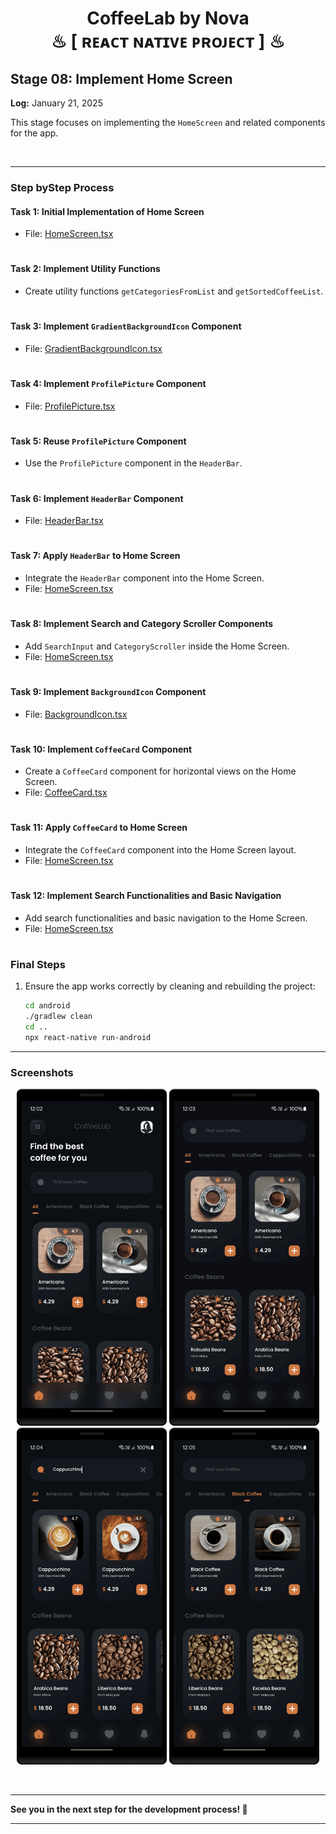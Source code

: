 <h1 align="center" >  
CoffeeLab by Nova <br> 
♨ [ ʀᴇᴀᴄᴛ ɴᴀᴛɪᴠᴇ ᴘʀᴏᴊᴇᴄᴛ ] ♨
</h1>


## Stage 08: Implement Home Screen  
**Log:** January 21, 2025  

This stage focuses on implementing the `HomeScreen` and related components for the app.

<br/>

---

### Step byStep Process

#### Task 1: Initial Implementation of Home Screen  
- File: [HomeScreen.tsx](./src/screens/HomeScreen.tsx)  


#
#### Task 2: Implement Utility Functions  
- Create utility functions `getCategoriesFromList` and `getSortedCoffeeList`.  

#
#### Task 3: Implement `GradientBackgroundIcon` Component  
- File: [GradientBackgroundIcon.tsx](./src/components/GradientBackgroundIcon.tsx)  

#
#### Task 4: Implement `ProfilePicture` Component  
- File: [ProfilePicture.tsx](./src/components/ProfilePicture.tsx)  

#
#### Task 5: Reuse `ProfilePicture` Component  
- Use the `ProfilePicture` component in the `HeaderBar`.  

#
#### Task 6: Implement `HeaderBar` Component  
- File: [HeaderBar.tsx](./src/components/HeaderBar.tsx)  

#
#### Task 7: Apply `HeaderBar` to Home Screen  
- Integrate the `HeaderBar` component into the Home Screen.  
- File: [HomeScreen.tsx](./src/screens/HomeScreen.tsx)  

#
#### Task 8: Implement Search and Category Scroller Components  
- Add `SearchInput` and `CategoryScroller` inside the Home Screen.  
- File: [HomeScreen.tsx](./src/screens/HomeScreen.tsx)  

#
#### Task 9: Implement `BackgroundIcon` Component  
- File: [BackgroundIcon.tsx](./src/components/BackgroundIcon.tsx)  

#
#### Task 10: Implement `CoffeeCard` Component  
- Create a `CoffeeCard` component for horizontal views on the Home Screen.  
- File: [CoffeeCard.tsx](./src/components/CoffeeCard.tsx)  

#
#### Task 11: Apply `CoffeeCard` to Home Screen  
- Integrate the `CoffeeCard` component into the Home Screen layout.  
- File: [HomeScreen.tsx](./src/screens/HomeScreen.tsx)  

#
#### Task 12: Implement Search Functionalities and Basic Navigation  
- Add search functionalities and basic navigation to the Home Screen.  
- File: [HomeScreen.tsx](./src/screens/HomeScreen.tsx)  

#
### Final Steps  

1. Ensure the app works correctly by cleaning and rebuilding the project:

   ```bash
   cd android
   ./gradlew clean
   cd ..
   npx react-native run-android
   ```

---

### Screenshots  
<p align="center">  
<img src="./_archive/screenshots/screenshot-1-home.png" width=240>  
<img src="./_archive/screenshots/screenshot-2-items.png" width=240>  
<img src="./_archive/screenshots/screenshot-3-search.png" width=240>  
<img src="./_archive/screenshots/screenshot-4-category.png" width=240>  
</p>  

<br/>

---

**See you in the next step for the development process! 🚀**

---
